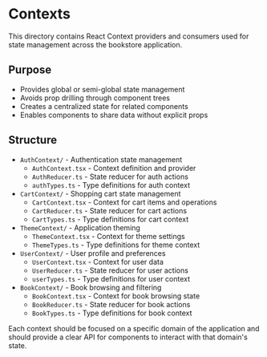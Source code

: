 # Contexts

This directory contains React Context providers and consumers used for state management across the bookstore application.

## Purpose
- Provides global or semi-global state management
- Avoids prop drilling through component trees
- Creates a centralized state for related components
- Enables components to share data without explicit props

## Structure
- `AuthContext/` - Authentication state management
  - `AuthContext.tsx` - Context definition and provider
  - `AuthReducer.ts` - State reducer for auth actions
  - `authTypes.ts` - Type definitions for auth context
- `CartContext/` - Shopping cart state management
  - `CartContext.tsx` - Context for cart items and operations
  - `CartReducer.ts` - State reducer for cart actions
  - `CartTypes.ts` - Type definitions for cart context
- `ThemeContext/` - Application theming
  - `ThemeContext.tsx` - Context for theme settings
  - `ThemeTypes.ts` - Type definitions for theme context
- `UserContext/` - User profile and preferences
  - `UserContext.tsx` - Context for user data
  - `UserReducer.ts` - State reducer for user actions
  - `userTypes.ts` - Type definitions for user context
- `BookContext/` - Book browsing and filtering
  - `BookContext.tsx` - Context for book browsing state
  - `BookReducer.ts` - State reducer for book actions
  - `BookTypes.ts` - Type definitions for book context

Each context should be focused on a specific domain of the application and should provide a clear API for components to interact with that domain's state.